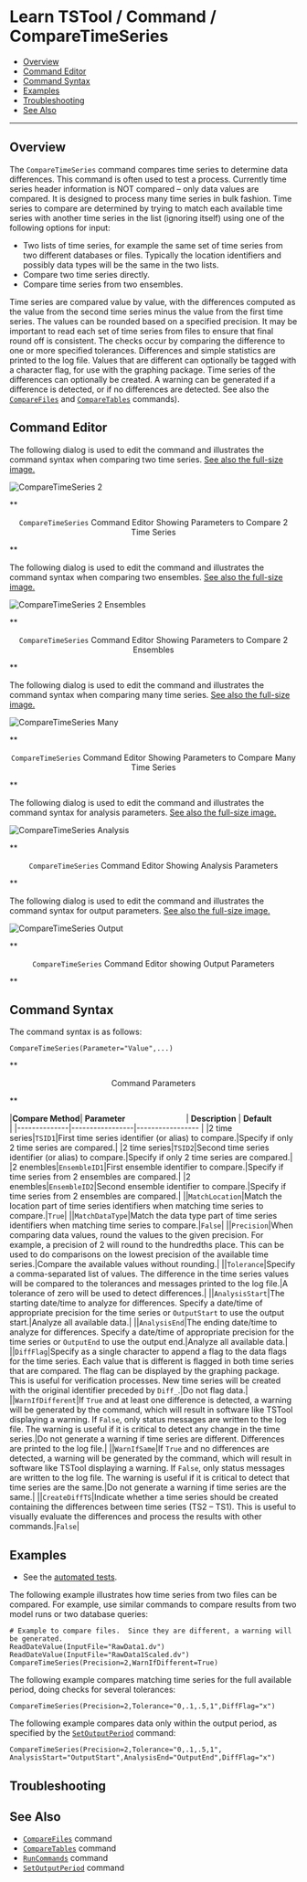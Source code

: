 # Learn TSTool / Command / CompareTimeSeries #

* [Overview](#overview)
* [Command Editor](#command-editor)
* [Command Syntax](#command-syntax)
* [Examples](#examples)
* [Troubleshooting](#troubleshooting)
* [See Also](#see-also)

-------------------------

## Overview ##

The `CompareTimeSeries` command compares time series to determine data differences.
This command is often used to test a process.
Currently time series header information is NOT compared – only data values are compared.
It is designed to process many time series in bulk fashion.
Time series to compare are determined by trying to match each available time series
with another time series in the list (ignoring itself) using one of the following options for input:

* Two lists of time series, for example the same set of time series from two different databases or files.
Typically the location identifiers and possibly data types will be the same in the two lists.
* Compare two time series directly.
* Compare time series from two ensembles.
	
Time series are compared value by value, with the differences computed as the value
from the second time series minus the value from the first time series.
The values can be rounded based on a specified precision.
It may be important to read each set of time series from files to ensure that final round off is consistent.
The checks occur by comparing the difference to one or more specified tolerances.
Differences and simple statistics are printed to the log file.
Values that are different can optionally be tagged with a character flag, for use with the graphing package.
Time series of the differences can optionally be created.
A warning can be generated if a difference is detected,
or if no differences are detected.
See also the [`CompareFiles`](../CompareFiles/CompareFiles) and [`CompareTables`](../CompareTables/CompareTables) commands).

## Command Editor ##

The following dialog is used to edit the command and illustrates the command syntax when comparing two time series.
<a href="../CompareTimeSeries_2.png">See also the full-size image.</a>

![CompareTimeSeries 2](CompareTimeSeries_2.png)

**<p style="text-align: center;">
`CompareTimeSeries` Command Editor Showing Parameters to Compare 2 Time Series
</p>**

The following dialog is used to edit the command and illustrates the command syntax when comparing two ensembles.
<a href="../CompareTimeSeries_2Ensembles.png">See also the full-size image.</a>

![CompareTimeSeries 2 Ensembles](CompareTimeSeries_2Ensembles.png)

**<p style="text-align: center;">
`CompareTimeSeries` Command Editor Showing Parameters to Compare 2 Ensembles
</p>**

The following dialog is used to edit the command and illustrates the command syntax when comparing many time series.
<a href="../CompareTimeSeries_Many.png">See also the full-size image.</a>

![CompareTimeSeries Many](CompareTimeSeries_Many.png)

**<p style="text-align: center;">
`CompareTimeSeries` Command Editor Showing Parameters to Compare Many Time Series
</p>**

The following dialog is used to edit the command and illustrates the command syntax for analysis parameters.
<a href="../CompareTimeSeries_Analysis.png">See also the full-size image.</a>

![CompareTimeSeries Analysis](CompareTimeSeries_Analysis.png)

**<p style="text-align: center;">
`CompareTimeSeries` Command Editor Showing Analysis Parameters
</p>**

The following dialog is used to edit the command and illustrates the command syntax for output parameters.
<a href="../CompareTimeSeries_Output.png">See also the full-size image.</a>

![CompareTimeSeries Output](CompareTimeSeries_Output.png)

**<p style="text-align: center;">
`CompareTimeSeries` Command Editor showing Output Parameters
</p>**

## Command Syntax ##

The command syntax is as follows:

```text
CompareTimeSeries(Parameter="Value",...)
```
**<p style="text-align: center;">
Command Parameters
</p>**

|**Compare Method**| **Parameter**&nbsp;&nbsp;&nbsp;&nbsp;&nbsp;&nbsp;&nbsp;&nbsp;&nbsp;&nbsp;&nbsp;&nbsp;&nbsp;&nbsp;&nbsp;&nbsp;&nbsp;&nbsp;&nbsp;&nbsp;&nbsp;&nbsp;&nbsp;&nbsp;&nbsp;&nbsp; | **Description** | **Default**&nbsp;&nbsp;&nbsp;&nbsp;&nbsp;&nbsp;&nbsp;&nbsp;&nbsp;&nbsp; |
|--------------|-----------------|----------------- |
|2 time series|`TSID1`|First time series identifier (or alias) to compare.|Specify if only 2 time series are compared.|
|2 time series|`TSID2`|Second time series identifier (or alias) to compare.|Specify if only 2 time series are compared.|
|2 enembles|`EnsembleID1`|First ensemble identifier to compare.|Specify if time series from 2 ensembles are compared.|
|2 enembles|`EnsembleID2`|Second ensemble identifier to compare.|Specify if time series from 2 ensembles are compared.|
||`MatchLocation`|Match the location part of time series identifiers when matching time series to compare.|`True`|
||`MatchDataType`|Match the data type part of time series identifiers when matching time series to compare.|`False`|
||`Precision`|When comparing data values, round the values to the given precision.  For example, a precision of 2 will round to the hundredths place.  This can be used to do comparisons on the lowest precision of the available time series.|Compare the available values without rounding.|
||`Tolerance`|Specify a comma-separated list of values.  The difference in the time series values will be compared to the tolerances and messages printed to the log file.|A tolerance of zero will be used to detect differences.|
||`AnalysisStart`|The starting date/time to analyze for differences.  Specify a date/time of appropriate precision for the time series or `OutputStart` to use the output start.|Analyze all available data.|
||`AnalysisEnd`|The ending date/time to analyze for differences.  Specify a date/time of appropriate precision for the time series or `OutputEnd` to use the output end.|Analyze all available data.|
||`DiffFlag`|Specify as a single character to append a flag to the data flags for the time series.  Each value that is different is flagged in both time series that are compared.  The flag can be displayed by the graphing package.  This is useful for verification processes.  New time series will be created with the original identifier preceded by `Diff_`.|Do not flag data.|
||`WarnIfDifferent`|If `True` and at least one difference is detected, a warning will be generated by the command, which will result in software like TSTool displaying a warning.  If `False`, only status messages are written to the log file.  The warning is useful if it is critical to detect any change in the time series.|Do not generate a warning if time series are different.  Differences are printed to the log file.|
||`WarnIfSame`|If `True` and no differences are detected, a warning will be generated by the command, which will result in software like TSTool displaying a warning.  If `False`, only status messages are written to the log file.  The warning is useful if it is critical to detect that time series are the same.|Do not generate a warning if time series are the same.|
||`CreateDiffTS`|Indicate whether a time series should be created containing the differences between time series (TS2 – TS1).  This is useful to visually evaluate the differences and process the results with other commands.|`False`|

## Examples ##

* See the [automated tests](https://github.com/OpenWaterFoundation/cdss-app-tstool-test/tree/master/test/regression/commands/general/CompareTimeSeries).

The following example illustrates how time series from two files can be compared.
For example, use similar commands to compare results from two model runs or two database queries:

```
# Example to compare files.  Since they are different, a warning will be generated.
ReadDateValue(InputFile="RawData1.dv")
ReadDateValue(InputFile="RawData1Scaled.dv")
CompareTimeSeries(Precision=2,WarnIfDifferent=True)
```

The following example compares matching time series for the full available period, doing checks for several tolerances:

```
CompareTimeSeries(Precision=2,Tolerance="0,.1,.5,1",DiffFlag="x")
```

The following example compares data only within the output period, as specified by the [`SetOutputPeriod`](../SetOutputPeriod/SetOutputPeriod) command:

```
CompareTimeSeries(Precision=2,Tolerance="0,.1,.5,1",
AnalysisStart="OutputStart",AnalysisEnd="OutputEnd",DiffFlag="x")
```

## Troubleshooting ##

## See Also ##

* [`CompareFiles`](../CompareFiles/CompareFiles) command
* [`CompareTables`](../CompareTables/CompareTables) command
* [`RunCommands`](../RunCommands/RunCommands) command
* [`SetOutputPeriod`](../SetOutputPeriod/SetOutputPeriod) command
